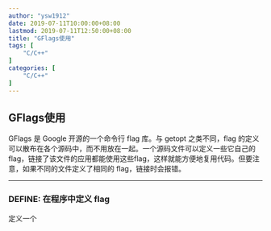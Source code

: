 ```yaml
---
author: "ysw1912"
date: 2019-07-11T10:00:00+08:00
lastmod: 2019-07-11T12:50:00+08:00
title: "GFlags使用"
tags: [
    "C/C++"
]
categories: [
    "C/C++"
]
---
```


## GFlags使用

GFlags 是 Google 开源的一个命令行 flag 库。与 getopt 之类不同，flag 的定义可以散布在各个源码中，而不用放在一起。一个源码文件可以定义一些它自己的flag，链接了该文件的应用都能使用这些flag，这样就能方便地复用代码。但要注意，如果不同的文件定义了相同的 flag，链接时会报错。

-----

### DEFINE: 在程序中定义 flag

定义一个